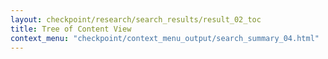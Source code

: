 ```yaml
---
layout: checkpoint/research/search_results/result_02_toc
title: Tree of Content View
context_menu: "checkpoint/context_menu_output/search_summary_04.html"
---
```


<!--- This child document initializes the page in Jekyll. -->